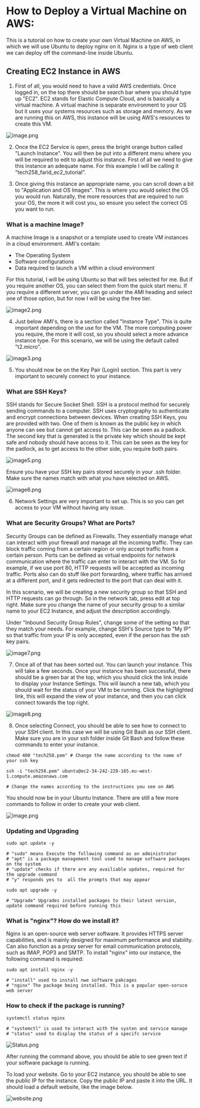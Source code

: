 # How to Deploy a Virtual Machine on AWS:

This is a tutorial on how to create your own Virtual Machine on AWS, in which we will use Ubuntu to deploy nginx on it. Nginx is a type of web client we can deploy off the command-line inside Ubuntu.

## Creating EC2 Instance in AWS

1) First of all, you would need to have a valid AWS credentials. Once logged in, on the top there should be search bar where you should type up "EC2". EC2 stands for Elastic Compute Cloud, and is basically a virtual machine. A virtual machine is separate environment to your OS but it uses your systems resources such as storage and memory. As we are running this on AWS, this instance will be using AWS's resources to create this VM.

![image.png](images%2Fimage.png)

2) Once the EC2 Service is open, press the bright orange button called "Launch Instance". You will then be put into a different menu where you will be required to edit to adjust this instance. First of all we need to give this instance an adequate name. For this example I will be calling it "tech258_farid_ec2_tutorial".

3) Once giving this instance an appropriate name, you can scroll down a bit to "Application and OS Images". This is where you would select the OS you would run. Naturally, the more resources that are required to run your OS, the more it will cost you, so ensure you select the correct OS you want to run.

### What is a machine Image?

A machine Image is a snapshot or a template used to create VM instances in a cloud environment. AMI's contain:
* The Operating System
* Software configurations
* Data required to launch a VM within a cloud environment

For this tutorial, I will be using Ubuntu so that will bes selected for me. But if you require another OS, you can select them from the quick start menu. If you require a different server, you can go under the AMI heading and select one of those option, but for now I will be using the free tier.

![image2.png](images%2Fimage2.png)

4) Just below AMI's, there is a section called "Instance Type". This is quite important depending on the use for the VM. The more computing power you require, the more it will cost, so you should select a more advance instance type. For this scenario, we will be using the default called "t2.micro".

![image3.png](images%2Fimage3.png)

5) You should now be on the Key Pair (Login) section. This part is very important to securely connect to your instance.
   
### What are SSH Keys?

SSH stands for Secure Socket Shell. SSH is a protocol method for securely sending commands to a computer. SSH uses cryptography to authenticate and encrypt connections between devices. When creating SSH Keys, you are provided with two. One of them is known as the public key in which anyone can see but cannot get access to. This can be seen as a padlock. The second key that is generated is the private key which should be kept safe and nobody should have access to it. This can be seen as the key for the padlock, as to get access to the other side, you require both pairs.

![image5.png](images%2Fimage5.png)

Ensure you have your SSH key pairs stored securely in your .ssh folder. Make sure the names match with what you have selected on AWS.

![image6.png](images%2Fimage6.png)

6) Network Settings are very important to set up. This is so you can get access to your VM without having any issue.

### What are Security Groups? What are Ports?

Security Groups can be defined as Firewalls. They essentially manage what can interact with your firewall and manage all the incoming traffic. They can block traffic coming from a certain region or only accept traffic from a certain person. Ports can be defined as virtual endpoints for network communication where the traffic can enter to interact with the VM. So for example, if we use port 80, HTTP requests will be accepted as incoming traffic. Ports also can do stuff like port forwarding, where traffic has arrived at a different port, and it gets redirected to the port that can deal with it.

In this scenario, we will be creating a new security group so that SSH and HTTP requests can go through. So in the network tab, press edit at top right. Make sure you change the name of your security group to a similar name to your EC2 Instance, and adjust the description accordingly.

Under "Inbound Security Group Rules", change some of the setting so that they match your needs. For example, change SSH's Source type to "My IP" so that traffic from your IP is only accepted, even if the person has the ssh key pairs.

![image7.png](images%2Fimage7.png)

7) Once all of that has been sorted out. You can launch your instance. This will take a few seconds. Once your instance has been successful, there should be a green bar at the top, which you should click the link inside to display your Instance Settings. This will launch a new tab, which you should wait for the status of your VM to be running. Click the highlighted link, this will expand the view of your instance, and then you can click connect towards the top right.

![image8.png](images%2Fimage8.png)

8) Once selecting Connect, you should be able to see how to connect to your SSH client. In this case we will be using Git Bash as our SSH client. Make sure you are in your ssh folder inside Git Bash and follow these commands to enter your instance.
   
```
chmod 400 "tech258.pem" # Change the name according to the name of your ssh key

ssh -i "tech258.pem" ubuntu@ec2-34-242-228-165.eu-west-1.compute.amazonaws.com

# Change the names according to the instructions you see on AWS
```

You should now be in your Ubuntu Instance. There are still a few more commands to follow in order to create your web client.

![image.png](image.png)

### Updating and Upgrading
```
sudo apt update -y

# "sudo" means Execute the following command as an administrator
# "apt" is a package management tool used to manage software packages on the system
# "update" checks if there are any availiable updates, required for the upgrade command
# "y" responds yes to  all the prompts that may appear
```

```
sudo apt upgrade -y

# "Upgrade" Upgrades installed packages to their latest version, update command required before running this
```
### What is "nginx"? How do we install it?

Nginx is an open-source web server software. It provides HTTPS server capabilities, and is mainly designed for maximum performance and stability. Can also function as a proxy server for email communication protocols, such as IMAP, POP3 and SMTP. To install "nginx" into our instance, the following command is required:
```
sudo apt install nginx -y

# "install" used to install nwe software pakcages
# "nginx" The package being installed. This is a popular open-soruce web server
```

### How to check if the package is running?
```
systemctl status nginx

# "systemctl" is used to interact with the systen and service manage
# "status" used to display the status of a specifc service

```
![Status.png](images/Status.png)

After running the command above, you should be able to see green text if your software package is running.

To load your website. Go to your EC2 instance, you should be able to see the public IP for the instance. Copy the public IP and paste it into the URL. It should load a default website, like the image below.

![website.png](images/website.png)




